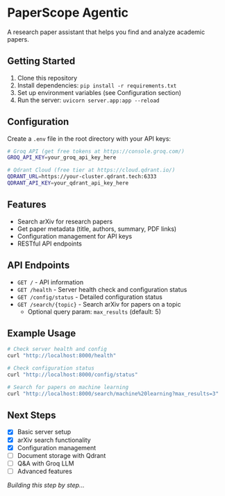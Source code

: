# PaperScope Agentic

A research paper assistant that helps you find and analyze academic papers.

## Getting Started

1. Clone this repository
2. Install dependencies: `pip install -r requirements.txt`
3. Set up environment variables (see Configuration section)
4. Run the server: `uvicorn server.app:app --reload`

## Configuration

Create a `.env` file in the root directory with your API keys:

```bash
# Groq API (get free tokens at https://console.groq.com/)
GROQ_API_KEY=your_groq_api_key_here

# Qdrant Cloud (free tier at https://cloud.qdrant.io/)
QDRANT_URL=https://your-cluster.qdrant.tech:6333
QDRANT_API_KEY=your_qdrant_api_key_here
```

## Features

- Search arXiv for research papers
- Get paper metadata (title, authors, summary, PDF links)
- Configuration management for API keys
- RESTful API endpoints

## API Endpoints

- `GET /` - API information
- `GET /health` - Server health check and configuration status
- `GET /config/status` - Detailed configuration status
- `GET /search/{topic}` - Search arXiv for papers on a topic
  - Optional query param: `max_results` (default: 5)

## Example Usage

```bash
# Check server health and config
curl "http://localhost:8000/health"

# Check configuration status
curl "http://localhost:8000/config/status"

# Search for papers on machine learning
curl "http://localhost:8000/search/machine%20learning?max_results=3"
```

## Next Steps

- [x] Basic server setup
- [x] arXiv search functionality
- [x] Configuration management
- [ ] Document storage with Qdrant
- [ ] Q&A with Groq LLM
- [ ] Advanced features

*Building this step by step...*
